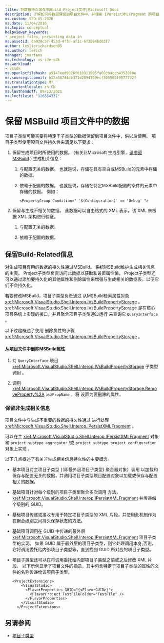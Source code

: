 ```yaml
---
title: 将数据持久保存MSBuild Project文件|Microsoft Docs
description: 了解如何将数据保留到项目文件中，并使用 IPersistXMLFragment 跨项目子类型聚合级别维护项目文件的数据。
ms.custom: SEO-VS-2020
ms.date: 11/04/2016
ms.topic: conceptual
helpviewer_keywords:
- project files, persisting data in
ms.assetid: 6a920cb7-453d-4ffd-af1c-6f3084bd03f7
author: leslierichardson95
ms.author: lerich
manager: jmartens
ms.technology: vs-ide-sdk
ms.workload:
- vssdk
ms.openlocfilehash: a5147eed5026f010811905fa693baccb4352010e
ms.sourcegitcommit: b12a38744db371d2894769ecf305585f9577792f
ms.translationtype: MT
ms.contentlocale: zh-CN
ms.lasthandoff: 09/13/2021
ms.locfileid: "126664337"
---
```

# <a name="persisting-data-in-the-msbuild-project-file"></a>保留 MSBuild 项目文件中的数据
项目子类型可能需要将特定于子类型的数据保留到项目文件中，供以后使用。 项目子类型使用项目文件持久性来满足以下要求：

1. 保留生成项目时所使用的数据。  (有关此Microsoft 生成引擎，[请参阅MSBuild](../../msbuild/msbuild.md).) 生成相关信息：

    1. 与配置无关的数据。 也就是说，存储在具有空白或MSBuild的元素中存储的数据。

    2. 依赖于配置的数据。 也就是说，存储在特定MSBuild配置的条件的元素中存储的数据。 例如：

        ```
        <PropertyGroup Condition=" '$(Configuration)' == 'Debug' ">
        ```

2. 保留与生成不相关的数据。 此数据可以自由格式的 XML 表示，该 XML 未根据 XML 架构进行验证。

    1. 与配置无关的数据。

    2. 依赖于配置的数据。

## <a name="persisting-build-related-information"></a>保留Build-Related信息
 对生成项目有用的数据的持久性通过MSBuild。 系统MSBuild维护生成相关信息的主表。 Project子类型负责访问此数据以获取和设置属性值。 Project子类型还可以通过添加要持久化的其他属性和删除属性来增强与生成相关的数据表，以便它们不会持久化。

 若要修改MSBuild，项目子类型负责通过 从MSBuild检索属性对象 <xref:Microsoft.VisualStudio.Shell.Interop.IVsBuildPropertyStorage> 。 <xref:Microsoft.VisualStudio.Shell.Interop.IVsBuildPropertyStorage> 是在核心项目系统上实现的接口，并且聚合项目子类型通过运行 来查询它 `QueryInterface` 。

 以下过程概述了使用 删除属性的步骤 <xref:Microsoft.VisualStudio.Shell.Interop.IVsBuildPropertyStorage> 。

#### <a name="to-remove-a-property-from-an-msbuild-project-file"></a>从项目文件中删除MSBuild属性

1. 对 `QueryInterface` 项目 <xref:Microsoft.VisualStudio.Shell.Interop.IVsBuildPropertyStorage> 子类型调用 。

2. 调用 <xref:Microsoft.VisualStudio.Shell.Interop.IVsBuildPropertyStorage.RemoveProperty%2A> `pszPropName` ，将 设置为要删除的属性。

### <a name="persisting-non-build-related-information"></a>保留非生成相关信息
 项目文件中与生成不重要的数据的持久性通过 进行处理 <xref:Microsoft.VisualStudio.Shell.Interop.IPersistXMLFragment> 。

 可以在主 <xref:Microsoft.VisualStudio.Shell.Interop.IPersistXMLFragment> 对象和 `project subtype aggregator` /或 `project subtype project configuration` 对象上实现 。

 以下几点概述了有关非生成相关信息持久性的主要概念。

- 基本项目对主项目子类型 (（即最外层项目子类型) 聚合器对象）调用 以加载和保存与配置无关的数据，并调用项目子类型项目配置对象以加载或保存与配置相关的数据。

- 基础项目针对每个级别的项目子类型聚合多次调用 方法， <xref:Microsoft.VisualStudio.Shell.Interop.IPersistXMLFragment> 并传递每个级别的 GUID。

- 基础项目传递或接收专用于特定项目子类型的 XML 片段，并使用此机制作为在聚合级别之间持久保存状态的方法。

- 基础项目调用在 GUID 中传递的最外层 <xref:Microsoft.VisualStudio.Shell.Interop.IPersistXMLFragment> 项目子类型的实现。 如果 GUID 属于最外层的项目子类型，则它处理调用本身;否则，它将调用委托给内部项目子类型等，直到找到 GUID 所对应的项目子类型。

- 项目子类型还可以在将调用委托给内部项目子类型之前或之后修改 XML 片段。 以下示例显示了项目文件的摘录，其中包含特定于项目子类型的属性的文件的名称传递给该项目子类型。

    ```
    <ProjectExtensions>
        <VisualStudio>
          <FlavorProperties GUID="{<FlavorGUID>}">
            <FlavorProject TestFileFolder="TestFile" />
          </FlavorProperties>
        </VisualStudio>
      </ProjectExtensions>
    ```

## <a name="see-also"></a>另请参阅
- [项目子类型](../../extensibility/internals/project-subtypes.md)
